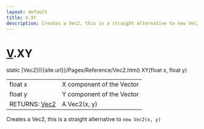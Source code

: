 ```yaml
---
layout: default
title: V.XY
description: Creates a Vec2, this is a straight alternative to new Vec2(x, y)
---
```

# [V]({{site.url}}/Pages/Reference/V.html).XY

<div class='signature' markdown='1'>
static [Vec2]({{site.url}}/Pages/Reference/Vec2.html) XY(float x, float y)
</div>

|  |  |
|--|--|
|float x|X component of the Vector|
|float y|Y component of the Vector|
|RETURNS: [Vec2]({{site.url}}/Pages/Reference/Vec2.html)|A Vec2(x, y)|

Creates a Vec2, this is a straight alternative to
`new Vec2(x, y)`



